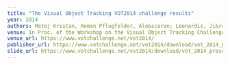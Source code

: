 ```yaml
---
title: "The Visual Object Tracking VOT2014 challenge results"
year: 2014
authors: Matej Kristan, Roman Pflugfelder, Ale&scaron; Leonardis, Ji&rcaron;&iacute; Matas, Luka &Ccaron;ehovin, Georg Nebehay, <i>et al.</i>
venue: In Proc. of the Workshop on the Visual Object Tracking Challenge (VOT, in conjunction with ECCV)
venue_url: https://www.votchallenge.net/vot2014/
publisher_url: https://www.votchallenge.net/vot2014/download/vot_2014_paper.pdf
slide_url: https://www.votchallenge.net/vot2014/download/vot_2014_presentation.pdf
---
```


